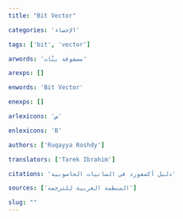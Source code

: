 ```yaml
---
title: "Bit Vector"

categories: 'الإحصاء'

tags: ['bit', 'vector']

arwords: 'مصفوفة بتّات'

arexps: []

enwords: 'Bit Vector'

enexps: []

arlexicons: 'ص'

enlexicons: 'B'

authors: ['Ruqayya Roshdy']

translators: ['Tarek Ibrahim']

citations: 'دليل أكسفورد في السانيات الحاسوبية'

sources: ['المنظمة العربية للترجمة']

slug: ""
---
```


